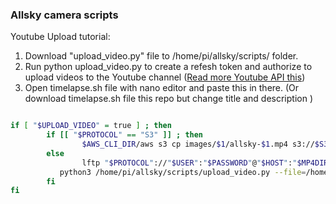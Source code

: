 
### Allsky camera scripts     

Youtube Upload tutorial:

1. Download "upload_video.py" file to /home/pi/allsky/scripts/ folder.      
2. Run python upload_video.py  to create a refesh token and authorize to upload videos to the Youtube channel  ([Read more Youtube API this](https://developers.google.com/youtube/v3/guides/uploading_a_video))    
3. Open timelapse.sh file with nano editor and paste this in there. (Or download timelapse.sh file this repo but change title and description )
```sh

if [ "$UPLOAD_VIDEO" = true ] ; then
        if [[ "$PROTOCOL" == "S3" ]] ; then
                $AWS_CLI_DIR/aws s3 cp images/$1/allsky-$1.mp4 s3://$S3_BUCKET$MP4DIR --acl $S3_ACL &
        else
                lftp "$PROTOCOL"://"$USER":"$PASSWORD"@"$HOST":"$MP4DIR" -e "set net:max-retries 1; put images/$1/allsky-$1.mp4; bye" & 
           python3 /home/pi/allsky/scripts/upload_video.py --file=/home/pi/allsky/images/$1/allsky-$1.mp4 --title="Allsky Last Night - $1" --category="28" --keywords="Allsky, timelapse" --description="Allsky last night timelapse. Allsky: <your camera image website url>" --privacyStatus="public" --noauth_local_webserver  &
        fi
fi
```    

